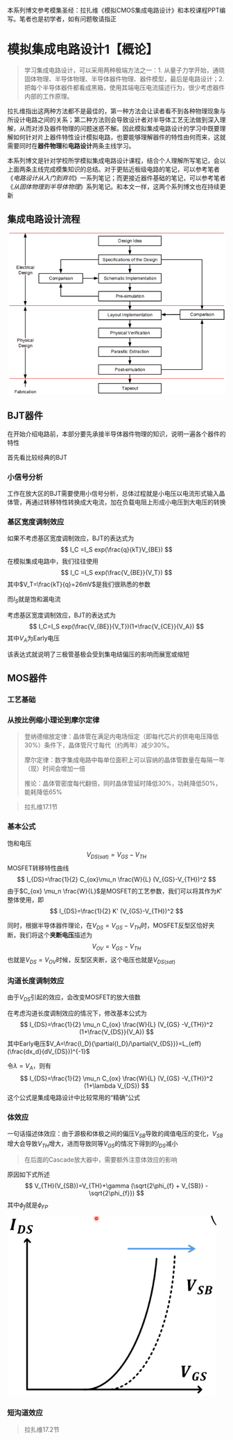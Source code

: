 本系列博文参考模集圣经：拉扎维《模拟CMOS集成电路设计》和本校课程PPT编写。笔者也是初学者，如有问题敬请指正

# 模拟集成电路设计1【概论】

> 学习集成电路设计，可以采用两种极端方法之一：1. 从量子力学开始，通晓固体物理、半导体物理、半导体器件物理、器件模型，最后是电路设计；2. 把每个半导体器件都看成黑箱，使用其端电压电流描述行为，很少考虑器件内部的工作原理。

拉扎维指出这两种方法都不是最佳的，第一种方法会让读者看不到各种物理现象与所设计电路之间的关系；第二种方法则会导致设计者对半导体工艺无法做到深入理解，从而对涉及器件物理的问题迷惑不解。因此模拟集成电路设计的学习中既要理解如何针对片上器件特性设计模拟电路，也要能够理解器件的特性由何而来，这就需要同时在**器件物理**和**电路设计**两条主线学习。

本系列博文是针对学校所学模拟集成电路设计课程，结合个人理解所写笔记，会以上面两条主线完成模集知识的总结。对于更贴近板级电路的笔记，可以参考笔者《*电路设计从入门到弃坑*》一系列笔记；而更接近器件基础的笔记，可以参考笔者《*从固体物理到半导体物理*》系列笔记。和本文一样，这两个系列博文也在持续更新

## 集成电路设计流程

![image-20220921140520030](模拟集成电路设计1【概论】.assets/image-20220921140520030.png)

## BJT器件

在开始介绍电路前，本部分要先承接半导体器件物理的知识，说明一遍各个器件的特性

首先看比较经典的BJT

### 小信号分析

工作在放大区的BJT需要使用小信号分析，总体过程就是小电压以电流形式输入晶体管，再通过转移特性转换成大电流，加在负载电阻上形成小电压到大电压的转换

### 基区宽度调制效应

如果不考虑基区宽度调制效应，BJT的表达式为
$$
I_C =I_S exp(\frac{q}{kT}V_{BE})
$$
在模拟集成电路中，我们往往使用
$$
I_C =I_S exp(\frac{V_{BE}}{V_T})
$$
其中$V_T=\frac{kT}{q}=26mV$是我们很熟悉的参数

而$I_S$就是饱和漏电流

考虑基区宽度调制效应，BJT的表达式为
$$
I_C=I_S exp(\frac{V_{BE}}{V_T})(1+\frac{V_{CE}}{V_A})
$$
其中$V_A$为Early电压

该表达式就说明了三极管基极会受到集电结偏压的影响而展宽或缩短

## MOS器件





### 工艺基础







### 从按比例缩小理论到摩尔定律



> 登纳德缩放定律：晶体管在满足内电场恒定（即每代芯片的供电电压降低30%）条件下，晶体管尺寸每代（约两年）减少30%。
>
> 摩尔定律：数字集成电路中每单位面积上可以容纳的晶体管数量在每隔一年（现）时间会增加一倍
>
> 推论：晶体管密度每代翻倍，同时晶体管延时降低30%，功耗降低50%，能耗降低65%



> 拉扎维17.1节



### 基本公式

饱和电压
$$
V_{DS(sat)}=V_{GS}-V_{TH}
$$
MOSFET转移特性曲线
$$
I_{DS}=\frac{1}{2} C_{ox}\mu_n \frac{W}{L} (V_{GS}-V_{TH})^2
$$
由于$C_{ox} \mu_n \frac{W}{L}$是MOSFET的工艺参数，我们可以将其作为$K'$整体使用，即
$$
I_{DS}=\frac{1}{2} K' (V_{GS}-V_{TH})^2
$$

同时，根据半导体器件理论，在$V_{DS}=V_{GS}-V_{TH}$时，MOSFET反型区恰好夹断，我们将这个**夹断电压**描述为
$$
V_{OV}=V_{GS}-V_{TH}
$$
也就是$V_{DS}=V_{OV}$时候，反型区夹断，这个电压也就是$V_{DS(sat)}$

### 沟道长度调制效应

由于$V_{DS}$引起的效应，会改变MOSFET的放大倍数

在考虑沟道长度调制效应的情况下，修改基本公式为
$$
I_{DS}=\frac{1}{2} \mu_n C_{ox} \frac{W}{L} (V_{GS} -V_{TH})^2 (1+\frac{V_{DS}}{V_A})
$$
其中Early电压$V_A=\frac{I_D}{\partial{I_D}/\partial{V_{DS}}}=L_{eff} (\frac{dx_d}{dV_{DS}})^{-1}$

令$\lambda=V_A$，则有
$$
I_{DS}=\frac{1}{2} \mu_n C_{ox} \frac{W}{L} (V_{GS} -V_{TH})^2 (1+\lambda V_{DS})
$$
这个公式是集成电路设计中比较常用的“精确”公式

### 体效应

一句话描述体效应：由于源极和体极之间的偏压$V_{SB}$导致的阈值电压的变化，$V_{SB}$增大会导致$V_{TH}$增大，进而导致同等$V_{GS}$的情况下得到的$I_{DS}$减小

> 在后面的Cascade放大器中，需要额外注意体效应的影响

原因如下式所述
$$
V_{TH}(V_{SB})=V_{TH}+\gamma (\sqrt{2\phi_{f} + V_{SB}} -\sqrt{2\phi_{f}})
$$
其中$\phi_f$就是$\phi_{FP}$

![image-20230226213854649](模拟集成电路设计1【概论】.assets/image-20230226213854649.png)

### 短沟道效应

> 拉扎维17.2节











